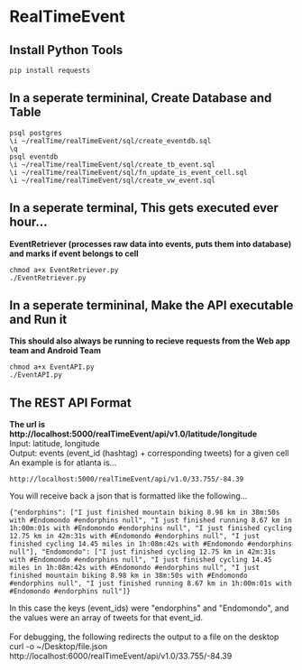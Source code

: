 # RealTimeEvent

## Install Python Tools
```
pip install requests
```

## In a seperate termininal, Create Database and Table
```
psql postgres
\i ~/realTime/realTimeEvent/sql/create_eventdb.sql
\q
psql eventdb
\i ~/realTime/realTimeEvent/sql/create_tb_event.sql
\i ~/realTime/realTimeEvent/sql/fn_update_is_event_cell.sql
\i ~/realTime/realTimeEvent/sql/create_vw_event.sql
```

## In a seperate terminal, This gets executed ever hour...
**EventRetriever (processes raw data into events, puts them into database) and marks if event belongs to cell**<br />
```
chmod a+x EventRetriever.py
./EventRetriever.py
```

## In a seperate termininal, Make the API executable and Run it
**This should also always be running to recieve requests from the Web app team and Android Team**<br />
```
chmod a+x EventAPI.py
./EventAPI.py
```

## The REST API Format
**The url is  http://localhost:5000/realTimeEvent/api/v1.0/latitude/longitude**<br />
Input: latitude, longitude<br />
Output: events (event_id (hashtag) + corresponding tweets) for a given cell<br />
An example is for atlanta is...<br />
```
http://localhost:5000/realTimeEvent/api/v1.0/33.755/-84.39
```
You will receive back a json that is formatted like the following...<br />
```
{"endorphins": ["I just finished mountain biking 8.98 km in 38m:50s with #Endomondo #endorphins null", "I just finished running 8.67 km in 1h:00m:01s with #Endomondo #endorphins null", "I just finished cycling 12.75 km in 42m:31s with #Endomondo #endorphins null", "I just finished cycling 14.45 miles in 1h:08m:42s with #Endomondo #endorphins null"], "Endomondo": ["I just finished cycling 12.75 km in 42m:31s with #Endomondo #endorphins null", "I just finished cycling 14.45 miles in 1h:08m:42s with #Endomondo #endorphins null", "I just finished mountain biking 8.98 km in 38m:50s with #Endomondo #endorphins null", "I just finished running 8.67 km in 1h:00m:01s with #Endomondo #endorphins null"]}
```

In this case the keys (event_ids) were "endorphins" and "Endomondo", and the values were an array of tweets for that event_id. <br />
<br />
For debugging, the following redirects the output to a file on the desktop<br />
curl -o ~/Desktop/file.json http://localhost:6000/realTimeEvent/api/v1.0/33.755/-84.39<br />


